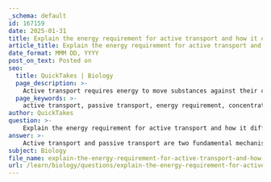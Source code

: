 ```yaml
---
_schema: default
id: 167159
date: 2025-01-31
title: Explain the energy requirement for active transport and how it differs from passive transport.
article_title: Explain the energy requirement for active transport and how it differs from passive transport.
date_format: MMM DD, YYYY
post_on_text: Posted on
seo:
  title: QuickTakes | Biology
  page_description: >-
    Active transport requires energy to move substances against their concentration gradient, while passive transport occurs without energy. This article explains the differences in energy requirements and movement directions between active and passive transport mechanisms.
  page_keywords: >-
    active transport, passive transport, energy requirement, concentration gradient, sodium-potassium pump, ATP, hydrolysis, cellular homeostasis, membrane transport, diffusion, facilitated diffusion, osmosis
author: QuickTakes
question: >-
    Explain the energy requirement for active transport and how it differs from passive transport.
answer: >-
    Active transport and passive transport are two fundamental mechanisms by which substances move across cell membranes, and they differ significantly in their energy requirements and the direction of movement relative to concentration gradients.\n\n### Energy Requirement for Active Transport\nActive transport requires energy to move substances against their concentration gradient, meaning from an area of lower concentration to an area of higher concentration. This process is essential for maintaining cellular homeostasis and is often mediated by specific transport proteins known as pumps. A well-known example of active transport is the sodium-potassium pump (Na+-K+ pump), which uses ATP to transport three sodium ions out of the cell and two potassium ions into the cell. This pump is crucial for various cellular functions, including maintaining the electrochemical gradient across the plasma membrane.\n\nThe energy for active transport is derived from the hydrolysis of ATP, which provides the necessary energy to change the conformation of the transport proteins, allowing them to move ions or molecules against their gradient.\n\n### Differences from Passive Transport\nIn contrast, passive transport does not require energy. It occurs when substances move down their concentration gradient, from areas of higher concentration to areas of lower concentration. This process can occur through various methods, including:\n\n- **Simple Diffusion**: Movement of small nonpolar molecules (e.g., oxygen, carbon dioxide) directly through the lipid bilayer.\n- **Facilitated Diffusion**: Involves transport proteins (channel or carrier proteins) to help ions and polar molecules (e.g., glucose) cross the membrane without energy expenditure.\n- **Osmosis**: The passive movement of water across a selectively permeable membrane.\n\n### Summary of Key Differences\n- **Energy Requirement**: \n  - Active Transport: Requires energy (ATP).\n  - Passive Transport: No energy required.\n  \n- **Direction of Movement**:\n  - Active Transport: Against concentration gradient (low to high).\n  - Passive Transport: With concentration gradient (high to low).\n\nIn summary, the primary distinction between active and passive transport lies in the energy requirement and the direction of movement relative to the concentration gradient. Active transport is essential for processes that require the accumulation of substances within the cell or the removal of waste products, while passive transport facilitates the natural movement of substances to achieve equilibrium.
subject: Biology
file_name: explain-the-energy-requirement-for-active-transport-and-how-it-differs-from-passive-transport.md
url: /learn/biology/questions/explain-the-energy-requirement-for-active-transport-and-how-it-differs-from-passive-transport
---
```


&nbsp;